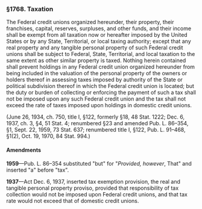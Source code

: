 ### §1768. Taxation ###

The Federal credit unions organized hereunder, their property, their franchises, capital, reserves, surpluses, and other funds, and their income shall be exempt from all taxation now or hereafter imposed by the United States or by any State, Territorial, or local taxing authority; except that any real property and any tangible personal property of such Federal credit unions shall be subject to Federal, State, Territorial, and local taxation to the same extent as other similar property is taxed. Nothing herein contained shall prevent holdings in any Federal credit union organized hereunder from being included in the valuation of the personal property of the owners or holders thereof in assessing taxes imposed by authority of the State or political subdivision thereof in which the Federal credit union is located; but the duty or burden of collecting or enforcing the payment of such a tax shall not be imposed upon any such Federal credit union and the tax shall not exceed the rate of taxes imposed upon holdings in domestic credit unions.

(June 26, 1934, ch. 750, title I, §122, formerly §18, 48 Stat. 1222; Dec. 6, 1937, ch. 3, §4, 51 Stat. 4; renumbered §23 and amended Pub. L. 86–354, §1, Sept. 22, 1959, 73 Stat. 637; renumbered title I, §122, Pub. L. 91–468, §1(2), Oct. 19, 1970, 84 Stat. 994.)

#### Amendments ####

**1959**—Pub. L. 86–354 substituted "but" for "*Provided, however*, That" and inserted "a" before "tax".

**1937**—Act Dec. 6, 1937, inserted tax exemption provision, the real and tangible personal property proviso, provided that responsibility of tax collection would not be imposed upon Federal credit unions, and that tax rate would not exceed that of domestic credit unions.
